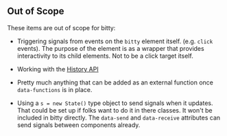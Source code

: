 ## Out of Scope

These items are out of scope for 
bitty:

- Triggering signals from events on the 
`bitty` element itself. (e.g. `click` events). 
The purpose of the element is
as a wrapper that provides interactivity
to its child elements. Not to be a click
target itself. 

- Working with the 
[History API](https://developer.mozilla.org/en-US/docs/Web/API/History)

- Pretty much anything that can be 
added as an external function once
`data-functions` is in place. 

- Using a `s = new State()` type object
to send signals when it updates. That 
could be set up if folks want to do
it in there classes. It won't be included
in bitty directly. The `data-send` and
`data-receive` attributes can send
signals between components already. 
